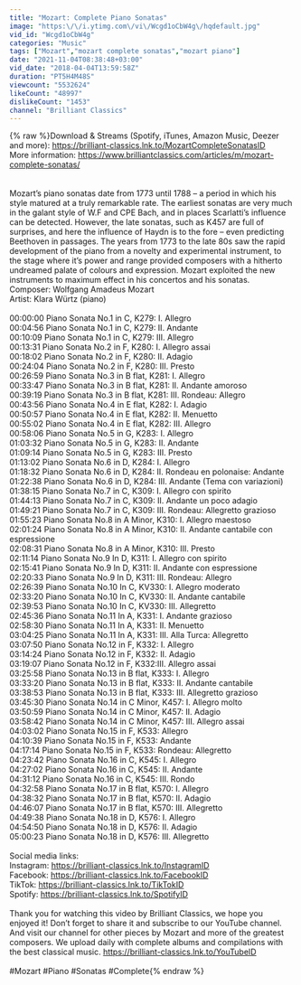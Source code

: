 ```yaml
---
title: "Mozart: Complete Piano Sonatas"
image: "https:\/\/i.ytimg.com\/vi\/Wcgd1oCbW4g\/hqdefault.jpg"
vid_id: "Wcgd1oCbW4g"
categories: "Music"
tags: ["Mozart","mozart complete sonatas","mozart piano"]
date: "2021-11-04T08:38:48+03:00"
vid_date: "2018-04-04T13:59:58Z"
duration: "PT5H4M48S"
viewcount: "5532624"
likeCount: "48997"
dislikeCount: "1453"
channel: "Brilliant Classics"
---
```

{% raw %}Download &amp; Streams (Spotify, iTunes, Amazon Music, Deezer and more): <a rel="nofollow" target="blank" href="https://brilliant-classics.lnk.to/MozartCompleteSonatasID">https://brilliant-classics.lnk.to/MozartCompleteSonatasID</a><br />More information: <a rel="nofollow" target="blank" href="https://www.brilliantclassics.com/articles/m/mozart-complete-sonatas/">https://www.brilliantclassics.com/articles/m/mozart-complete-sonatas/</a><br /><br /><br />Mozart’s piano sonatas date from 1773 until 1788 – a period in which his style matured at a truly remarkable rate. The earliest sonatas are very much in the galant style of W.F and CPE Bach, and in places Scarlatti’s influence can be detected. However, the late sonatas, such as K457 are full of surprises, and here the influence of Haydn is to the fore – even predicting Beethoven in passages. The years from 1773 to the late 80s saw the rapid development of the piano from a novelty and experimental instrument, to the stage where it’s power and range provided composers with a hitherto undreamed palate of colours and expression. Mozart exploited the new instruments to maximum effect in his concertos and his sonatas.<br />Composer: Wolfgang Amadeus Mozart<br />Artist: Klara Würtz (piano)<br /><br />00:00:00 Piano Sonata No.1 in C, K279: I. Allegro<br />00:04:56 Piano Sonata No.1 in C, K279: II. Andante<br />00:10:09 Piano Sonata No.1 in C, K279: III. Allegro<br />00:13:31 Piano Sonata No.2 in F, K280: I. Allegro assai<br />00:18:02 Piano Sonata No.2 in F, K280: II. Adagio<br />00:24:04 Piano Sonata No.2 in F, K280: III. Presto<br />00:26:59 Piano Sonata No.3 in B flat, K281: I. Allegro<br />00:33:47 Piano Sonata No.3 in B flat, K281: II. Andante amoroso<br />00:39:19 Piano Sonata No.3 in B flat, K281: III. Rondeau: Allegro<br />00:43:56 Piano Sonata No.4 in E flat, K282: I. Adagio<br />00:50:57 Piano Sonata No.4 in E flat, K282: II. Menuetto<br />00:55:02 Piano Sonata No.4 in E flat, K282: III. Allegro<br />00:58:06 Piano Sonata No.5 in G, K283: I. Allegro<br />01:03:32 Piano Sonata No.5 in G, K283: II. Andante<br />01:09:14 Piano Sonata No.5 in G, K283: III. Presto<br />01:13:02 Piano Sonata No.6 in D, K284: I. Allegro<br />01:18:32 Piano Sonata No.6 in D, K284: II. Rondeau en polonaise: Andante<br />01:22:38 Piano Sonata No.6 in D, K284: III. Andante (Tema con variazioni)<br />01:38:15 Piano Sonata No.7 in C, K309: I. Allegro con spirito<br />01:44:13 Piano Sonata No.7 in C, K309: II. Andante un poco adagio<br />01:49:21 Piano Sonata No.7 in C, K309: III. Rondeau: Allegretto grazioso<br />01:55:23 Piano Sonata No.8 in A Minor, K310: I. Allegro maestoso<br />02:01:24 Piano Sonata No.8 in A Minor, K310: II. Andante cantabile con espressione<br />02:08:31 Piano Sonata No.8 in A Minor, K310: III. Presto<br />02:11:14 Piano Sonata No.9 In D, K311: I. Allegro con spirito<br />02:15:41 Piano Sonata No.9 In D, K311: II. Andante con espressione<br />02:20:33 Piano Sonata No.9 In D, K311: III. Rondeau: Allegro<br />02:26:39 Piano Sonata No.10 In C, KV330: I. Allegro moderato<br />02:33:20 Piano Sonata No.10 In C, KV330: II. Andante cantabile<br />02:39:53 Piano Sonata No.10 In C, KV330: III. Allegretto<br />02:45:36 Piano Sonata No.11 In A, K331: I. Andante grazioso<br />02:58:30 Piano Sonata No.11 In A, K331: II. Menuetto<br />03:04:25 Piano Sonata No.11 In A, K331: III. Alla Turca: Allegretto<br />03:07:50 Piano Sonata No.12 in F, K332: I. Allegro<br />03:14:24 Piano Sonata No.12 in F, K332: II. Adagio<br />03:19:07 Piano Sonata No.12 in F, K332:III. Allegro assai<br />03:25:58 Piano Sonata No.13 in B flat, K333: I. Allegro<br />03:33:20 Piano Sonata No.13 in B flat, K333: II. Andante cantabile<br />03:38:53 Piano Sonata No.13 in B flat, K333: III. Allegretto grazioso<br />03:45:30 Piano Sonata No.14 in C Minor, K457: I. Allegro molto<br />03:50:59 Piano Sonata No.14 in C Minor, K457: II. Adagio<br />03:58:42 Piano Sonata No.14 in C Minor, K457: III. Allegro assai<br />04:03:02 Piano Sonata No.15 in F, K533: Allegro<br />04:10:39 Piano Sonata No.15 in F, K533: Andante<br />04:17:14 Piano Sonata No.15 in F, K533: Rondeau: Allegretto<br />04:23:42 Piano Sonata No.16 in C, K545: I. Allegro<br />04:27:02 Piano Sonata No.16 in C, K545: II. Andante<br />04:31:12 Piano Sonata No.16 in C, K545: III. Rondo<br />04:32:58 Piano Sonata No.17 in B flat, K570: I. Allegro<br />04:38:32 Piano Sonata No.17 in B flat, K570: II. Adagio<br />04:46:07 Piano Sonata No.17 in B flat, K570: III. Allegretto<br />04:49:38 Piano Sonata No.18 in D, K576: I. Allegro<br />04:54:50 Piano Sonata No.18 in D, K576: II. Adagio<br />05:00:23 Piano Sonata No.18 in D, K576: III. Allegretto<br /><br />Social media links:<br />Instagram: <a rel="nofollow" target="blank" href="https://brilliant-classics.lnk.to/InstagramID">https://brilliant-classics.lnk.to/InstagramID</a><br />Facebook: <a rel="nofollow" target="blank" href="https://brilliant-classics.lnk.to/FacebookID">https://brilliant-classics.lnk.to/FacebookID</a><br />TikTok: <a rel="nofollow" target="blank" href="https://brilliant-classics.lnk.to/TikTokID">https://brilliant-classics.lnk.to/TikTokID</a><br />Spotify: <a rel="nofollow" target="blank" href="https://brilliant-classics.lnk.to/SpotifyID">https://brilliant-classics.lnk.to/SpotifyID</a><br /><br />Thank you for watching this video by Brilliant Classics, we hope you enjoyed it! Don’t forget to share it and subscribe to our YouTube channel. And visit our channel for other pieces by Mozart and more of the greatest composers. We upload daily with complete albums and compilations with the best classical music. <a rel="nofollow" target="blank" href="https://brilliant-classics.lnk.to/YouTubeID">https://brilliant-classics.lnk.to/YouTubeID</a><br /><br />#Mozart #Piano #Sonatas #Complete{% endraw %}
